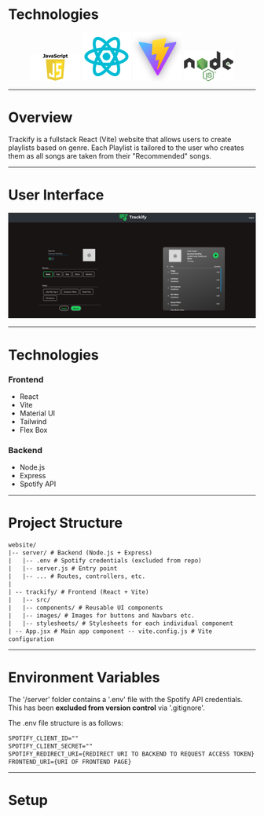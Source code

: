 # Technologies

<p align="center">
  <img src="./images/jsLogo.png" alt="JavaScript" width="100"/>
  <img src="./images/reactLogo.png" alt="React" width="100"/>
  <img src="./images/viteLogo.png" alt="Vite" width="100"/>
  <img src="./images/nodeLogo.png" alt="Node.js" width="100"/>
</p>

--- 


# Overview

Trackify is a fullstack React (Vite) website that allows users to create playlists based on genre.
Each Playlist is tailored to the user who creates them as all songs are taken from their "Recommended" songs.

---


# User Interface

<p align="center">
  <img src="./images/TrackifyUI.png" alt="User Interface"f/>
</p>

---


# Technologies

### Frontend
<ul>
  <li>React</li>
  <li>Vite</li>
  <li>Material UI</li>
  <li>Tailwind</li>
  <li>Flex Box</li>
</ul>


### Backend
<ul>
  <li>Node.js</li>
  <li>Express</li>
  <li>Spotify API</li>
</ul>


---

# Project Structure

```
website/
|-- server/ # Backend (Node.js + Express)
|   |-- .env # Spotify credentials (excluded from repo)
|   |-- server.js # Entry point
|   |-- ... # Routes, controllers, etc. 
|
| -- trackify/ # Frontend (React + Vite)
|   |-- src/
|   |-- components/ # Reusable UI components
|   |-- images/ # Images for buttons and Navbars etc.
|   |-- stylesheets/ # Stylesheets for each individual component
| -- App.jsx # Main app component -- vite.config.js # Vite configuration
```



---

# Environment Variables

The '/server' folder contains a '.env' file with the Spotify API credentials.
This has been **excluded from version control** via '.gitignore'.

The .env file structure is as follows:

```
SPOTIFY_CLIENT_ID=""
SPOTIFY_CLIENT_SECRET=""
SPOTIFY_REDIRECT_URI={REDIRECT URI TO BACKEND TO REQUEST ACCESS TOKEN}
FRONTEND_URI={URI OF FRONTEND PAGE}

```


---

# Setup


